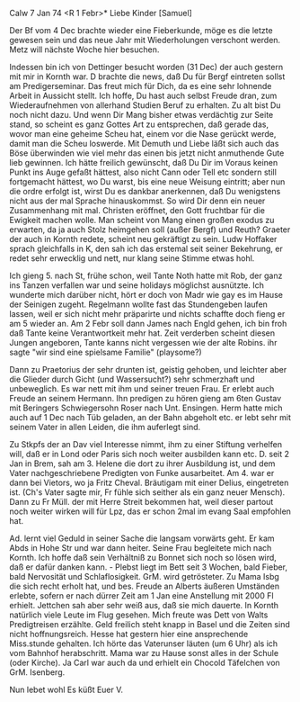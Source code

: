 Calw 7 Jan 74
 <R 1 Febr>*
Liebe Kinder [Samuel]

Der Bf vom 4 Dec brachte wieder eine Fieberkunde, möge es die letzte gewesen sein und das neue Jahr mit Wiederholungen verschont werden. Metz will nächste Woche hier besuchen.

Indessen bin ich von Dettinger besucht worden (31 Dec) der auch gestern mit mir in Kornth war. D brachte die news, daß Du für Bergf eintreten sollst am Predigerseminar. Das freut mich für Dich, da es eine sehr lohnende Arbeit in Aussicht stellt. Ich hoffe, Du hast auch selbst Freude dran, zum Wiederaufnehmen von allerhand Studien Beruf zu erhalten. Zu alt bist Du noch nicht dazu. Und wenn Dir Mang bisher etwas verdächtig zur Seite stand, so scheint es ganz Gottes Art zu entsprechen, daß gerade das, wovor man eine geheime Scheu hat, einem vor die Nase gerückt werde, damit man die Scheu loswerde. Mit Demuth und Liebe läßt sich auch das Böse überwinden wie viel mehr das einen bis jetzt nicht anmuthende Gute lieb gewinnen. 
Ich hätte freilich gewünscht, daß Du Dir im Voraus keinen Punkt ins Auge gefaßt hättest, also nicht Cann oder Tell etc sondern still fortgemacht hättest, wo Du warst, bis eine neue Weisung eintritt; aber nun die ordre erfolgt ist, wirst Du es dankbar anerkennen, daß Du wenigstens nicht aus der mal Sprache hinauskommst. So wird Dir denn ein neuer Zusammenhang mit mal. Christen eröffnet, den Gott fruchtbar für die Ewigkeit machen wolle. Man scheint von Mang einen großen exodus zu erwarten, da ja auch Stolz heimgehen soll (außer Bergf) und Reuth? Graeter der auch in Kornth redete, scheint neu gekräftigt zu sein. Ludw Hoffaker sprach gleichfalls in K, den sah ich das erstemal seit seiner Bekehrung, er redet sehr erwecklig und nett, nur klang seine Stimme etwas hohl.

Ich gieng 5. nach St, frühe schon, weil Tante Noth hatte mit Rob, der ganz ins Tanzen verfallen war und seine holidays möglichst ausnützte. Ich wunderte mich darüber nicht, hört er doch von Madr wie gay es im Hause der Seinigen zugeht. Regelmann wollte fast das Stundengeben laufen lassen, weil er sich nicht mehr präparirte und nichts schaffte doch fieng er am 5 wieder an. Am 2 Febr soll dann James nach Engld gehen, ich bin froh daß Tante keine Verantwortkeit mehr hat. Zeit verderben scheint diesen Jungen angeboren, Tante kanns nicht vergessen wie der alte Robins. ihr sagte "wir sind eine spielsame Familie" (playsome?)

Dann zu Praetorius der sehr drunten ist, geistig gehoben, und leichter aber die Glieder durch Gicht (und Wassersucht?) sehr schmerzhaft und unbeweglich. Es war nett mit ihm und seiner treuen Frau. Er erlebt auch Freude an seinem Hermann. Ihn predigen zu hören gieng am 6ten Gustav mit Beringers Schwiegersohn Roser nach Unt. Ensingen. Herm hatte mich auch auf 1 Dec nach Tüb geladen, an der Bahn abgeholt etc. er lebt sehr mit seinem Vater in allen Leiden, die ihm auferlegt sind.

Zu Stkpfs der an Dav viel Interesse nimmt, ihm zu einer Stiftung verhelfen will, daß er in Lond oder Paris sich noch weiter ausbilden kann etc. D. seit 2 Jan in Brem, sah am 3. Helene die dort zu ihrer Ausbildung ist, und dem Vater nachgeschriebene Predigten von Funke ausarbeitet. Am 4. war er dann bei Vietors, wo ja Fritz Cheval. Bräutigam mit einer Delius, eingetreten ist. (Ch's Vater sagte mir, Fr fühle sich seither als ein ganz neuer Mensch). Dann zu Fr Müll. der mit Herre Streit bekommen hat, weil dieser partout noch weiter wirken will für Lpz, das er schon 2mal im evang Saal empfohlen hat.

Ad. lernt viel Geduld in seiner Sache die langsam vorwärts geht. Er kam Abds in Hohe Str und war dann heiter. Seine Frau begleitete mich nach Kornth. Ich hoffe daß sein Verhältniß zu Bonnet sich noch so lösen wird, daß er dafür danken kann. - Plebst liegt im Bett seit 3 Wochen, bald Fieber, bald Nervosität und Schlaflosigkeit. GrM. wird getrösteter. Zu Mama Isbg die sich recht erholt hat, und bes. Freude an Alberts äußeren Umständen erlebte, sofern er nach dürrer Zeit am 1 Jan eine Anstellung mit 2000 Fl erhielt. Jettchen sah aber sehr weiß aus, daß sie mich dauerte. 
In Kornth natürlich viele Leute im Flug gesehen. Mich freute was Dett von Walts Predigtreisen erzählte. Geld freilich steht knapp in Basel und die Zeiten sind nicht hoffnungsreich. Hesse hat gestern hier eine ansprechende Miss.stunde gehalten. Ich hörte das Vaterunser läuten (um 6 Uhr) als ich vom Bahnhof herabschritt. Mama war zu Hause sonst alles in der Schule (oder Kirche). Ja Carl war auch da und erhielt ein Chocold Täfelchen von GrM. Isenberg.

Nun lebet wohl Es küßt
 Euer V.
